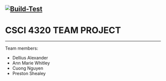 [![Build-Test](https://github.com/dellius-alexander/CSCI4320_Spring/actions/workflows/gradle_build.yml/badge.svg)](https://github.com/dellius-alexander/CSCI4320_Spring/actions/workflows/gradle_build.yml)
---

# CSCI 4320 TEAM PROJECT 

---

Team members:
 
- Dellius Alexander
- Ann Marie Whitley
- Cuong Nguyen
- Preston Shealey